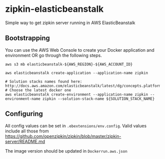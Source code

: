 # zipkin-elasticbeanstalk

Simple way to get zipkin server running in AWS ElasticBeanstalk

## Bootstrapping

You can use the AWS Web Console to create your Docker application and environment OR go through the following steps.

```
aws s3 mb elasticbeanstalk-${AWS_REGION}-${AWS_ACCOUNT_ID}

aws elasticbeanstalk create-application --application-name zipkin

# Solution stacks names found here: http://docs.aws.amazon.com/elasticbeanstalk/latest/dg/concepts.platforms.html
# Choose the latest docker one
aws elasticbeanstalk create-environment --application-name zipkin --environment-name zipkin --solution-stack-name ${SOLUTION_STACK_NAME}
```

## Configuring

All config values can be set in `.ebextensions/env.config`. Valid values include all those from
https://github.com/openzipkin/zipkin/blob/master/zipkin-server/README.md

The image version should be updated in `Dockerrun.aws.json`
